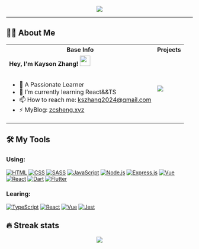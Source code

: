 <p align="center">
  <a href="https://github.com/DenverCoder1/readme-typing-svg"><img src="https://readme-typing-svg.herokuapp.com?color=%2336BCF7&size=40&center=true&vCenter=true&width=600&height=60&lines=Welcome+to+my+profile!"></a>
</p>
<hr/>

<h2>👨‍💻 About Me</h2>

<table>
  <tr>
      <th>Base Info</th>
      <th>Projects</th>
  </tr>
  <tr>
      <td>
        <strong>
          Hey, I'm Kayson Zhang!
          <!-- This is provided by others -->
          <img src="https://media.giphy.com/media/hvRJCLFzcasrR4ia7z/giphy.gif" width="28">
        </strong></br></br>
        <ul>
          <li>🔭 A Passionate Learner</li>
          <li>🌱 I’m currently learning React&&TS</li>
          <li>📫 How to reach me: <a href="kszhang2024@gmail.com">kszhang2024@gmail.com</a></li>
          <li>⚡ MyBlog: <a href="www.zcsheng.xyz">zcsheng.xyz</a></li>
        </ul>
      </td>
      <td>
        <a href="https://github.com/anuraghazra/github-readme-stats">
          <img src="https://github-readme-stats.vercel.app/api/top-langs/?username=kszhang2024&layout=compact">
        </a>
      </td>
  </tr>
</table>

<h2>🛠️ My Tools</h2>

<h3>Using: </h3>
<a href="#"><img alt="HTML" src="https://img.shields.io/badge/HTML-E34F26.svg?logo=html5&logoColor=white"></a>
<a href="#"><img alt="CSS" src="https://img.shields.io/badge/CSS-1572B6.svg?logo=css3&logoColor=white"></a>
<a href="#"><img alt="SASS" src="https://img.shields.io/badge/Sass-hotpink.svg?logo=SASS&logoColor=white"></a>
<a href="#"><img alt="JavaScript" src="https://img.shields.io/badge/JavaScript-F7DF1E.svg?logo=javascript&logoColor=black"></a>
<a href="#"><img alt="Node.js" src="https://img.shields.io/badge/Node.js-43853D.svg?logo=node.js&logoColor=white"></a>
<a href="#"><img alt="Express.js" src="https://img.shields.io/badge/Express.js-404d59.svg?logo=express&logoColor=white"></a>
<a href="#"><img alt="Vue" src="https://img.shields.io/badge/Vue-4e5969.svg?logo=vue.js&logoColor=OC08DFB"></a>
<a href="#"><img alt="React" src="https://img.shields.io/badge/React-20232a.svg?logo=react&logoColor=%2361DAFB"></a>
<a href="#"><img alt="Dart" src="https://img.shields.io/badge/Dart-15A6C4.svg?logo=dart&logoColor=white"></a>
<a href="#"><img alt="Flutter" src="https://img.shields.io/badge/Flutter-02569B.svg?logo=flutter&logoColor=white"></a>

<h3>Learing: </h3>
<a href="#"><img alt="TypeScript" src="https://img.shields.io/badge/TypeScript-007ACC.svg?logo=typescript&logoColor=white"></a>
<a href="#"><img alt="React" src="https://img.shields.io/badge/React-20232a.svg?logo=react&logoColor=%2361DAFB"></a>
<a href="#"><img alt="Vue" src="https://img.shields.io/badge/Vue-4e5969.svg?logo=vue.js&logoColor=OC08DFB"></a>
<a href="#"><img alt="Jest" src="https://img.shields.io/badge/Jest-C21325.svg?logo=jest&logoColor=white"></a>

<h2>🔥 Streak stats</h2>
<p align="center">
<a href="https://github.com/ashutosh00710/github-readme-activity-graph">
  <img src="https://activity-graph.herokuapp.com/graph?username=kszhang2024&theme=react-dark">
</a>
</p>
